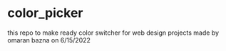# color_picker
this repo to make ready color switcher for web design projects 
made by omaran bazna on 6/15/2022
